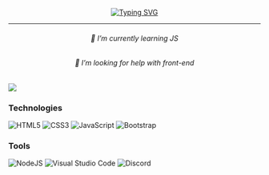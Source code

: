 
<div style="text-align:center">
  
[![Typing SVG](https://readme-typing-svg.herokuapp.com?size=30&center=true&lines=Hello+There%2C+I'm+Utku;Nice+To+Meet+You)](https://git.io/typing-svg)

</div>

<hr>

<h6 align="center">🌱 I’m currently learning JS</h6>

<h6 align="center"> 🤔 I’m looking for help with front-end </h6>

![](https://komarev.com/ghpvc/?Utkucuu=your-github-Utkucuu) 


### Technologies

![HTML5](https://img.shields.io/badge/html5-%23E34F26.svg?style=for-the-badge&logo=html5&logoColor=white)
![CSS3](https://img.shields.io/badge/css3-%231572B6.svg?style=for-the-badge&logo=css3&logoColor=white) 
![JavaScript](https://img.shields.io/badge/javascript-%23323330.svg?style=for-the-badge&logo=javascript&logoColor=%23F7DF1E)
![Bootstrap](https://img.shields.io/badge/bootstrap-%23563D7C.svg?style=for-the-badge&logo=bootstrap&logoColor=white)

### Tools

![NodeJS](https://img.shields.io/badge/node.js-6DA55F?style=for-the-badge&logo=node.js&logoColor=white)
![Visual Studio Code](https://img.shields.io/badge/Visual%20Studio%20Code-0078d7.svg?style=for-the-badge&logo=visual-studio-code&logoColor=white)
![Discord](https://img.shields.io/badge/%3CServer%3E-%237289DA.svg?style=for-the-badge&logo=discord&logoColor=white)





